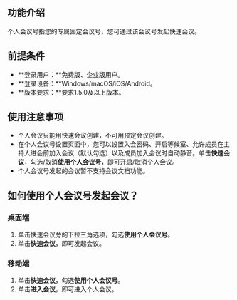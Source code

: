 ## 功能介绍
个人会议号指您的专属固定会议号，您可通过该会议号发起快速会议。

## 前提条件
- **登录用户：**免费版、企业版用户。
- **登录设备：**Windows/macOS/iOS/Android。
- **版本要求：**要求1.5.0及以上版本。

## 使用注意事项
- 个人会议只能用快速会议创建，不可用预定会议创建。
- 在个人会议号设置页面中，您可以设置入会密码、开启等候室、允许成员在主持人进会前加入会议（默认勾选）以及成员加入会议时自动静音。单击**快速会议**，勾选/取消**使用个人会议号**，即可开启/取消个人会议。
- 个人会议号发起的会议暂不支持会议文档功能。


## 如何使用个人会议号发起会议？
### 桌面端
1. 单击快速会议旁的下拉三角选项，勾选**使用个人会议号**。
2. 单击**快速会议**，即可发起会议。


### 移动端
1. 单击**快速会议**，勾选**使用个人会议号**。
2. 单击**进入会议**，即可进入个人会议。
